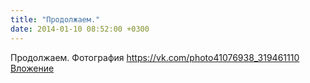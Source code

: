 ```yaml
---
title: "Продолжаем."
date: 2014-01-10 08:52:00 +0300
---
```


Продолжаем.
Фотография
<a class="vk-attach" href="https://vk.com/photo41076938_319461110">https://vk.com/photo41076938_319461110</a>
<a class="vk-attach" href="https://vk.com/photo41076938_319461110">Вложение</a>
